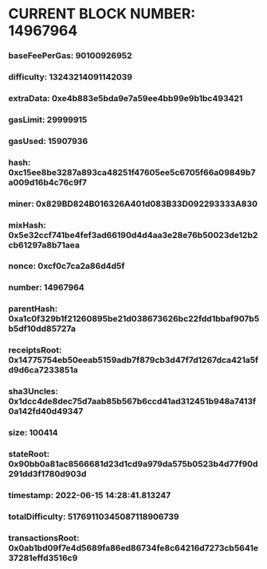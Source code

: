 # CURRENT BLOCK NUMBER: 14967964

### baseFeePerGas: 90100926952
### difficulty: 13243214091142039
### extraData: 0xe4b883e5bda9e7a59ee4bb99e9b1bc493421
### gasLimit: 29999915
### gasUsed: 15907936
### hash: 0xc15ee8be3287a893ca48251f47605ee5c6705f66a09849b7a009d16b4c76c9f7
### miner: 0x829BD824B016326A401d083B33D092293333A830
### mixHash: 0x5e32ccf741be4fef3ad66190d4d4aa3e28e76b50023de12b2cb61297a8b71aea
### nonce: 0xcf0c7ca2a86d4d5f
### number: 14967964
### parentHash: 0xa1c0f329b1f21260895be21d038673626bc22fdd1bbaf907b5b5df10dd85727a
### receiptsRoot: 0x14775754eb50eeab5159adb7f879cb3d47f7d1267dca421a5fd9d6ca7233851a
### sha3Uncles: 0x1dcc4de8dec75d7aab85b567b6ccd41ad312451b948a7413f0a142fd40d49347
### size: 100414
### stateRoot: 0x90bb0a81ac8566681d23d1cd9a979da575b0523b4d77f90d291dd3f1780d903d
### timestamp: 2022-06-15 14:28:41.813247
### totalDifficulty: 51769110345087118906739
### transactionsRoot: 0x0ab1bd09f7e4d5689fa86ed86734fe8c64216d7273cb5641e37281effd3516c9
